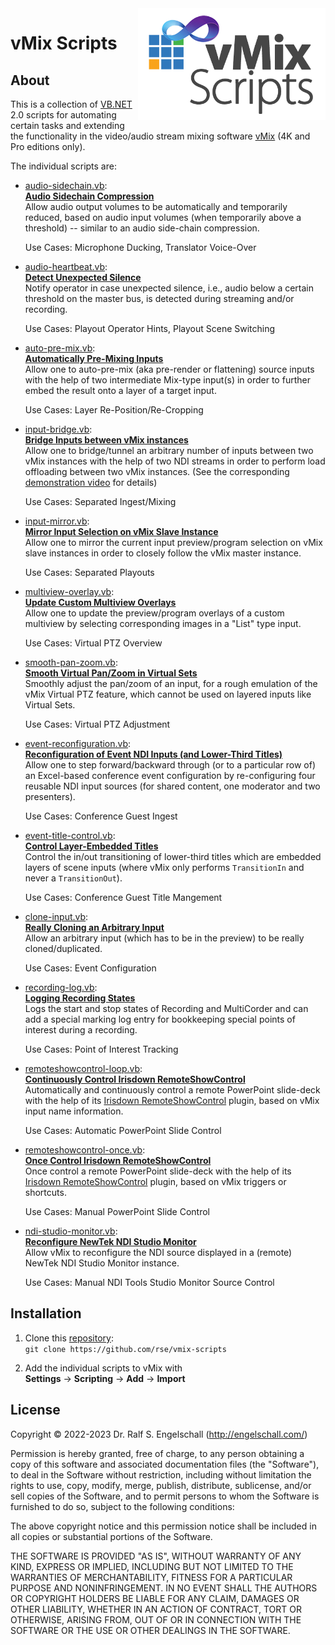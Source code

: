 
<img src="https://raw.githubusercontent.com/rse/vmix-scripts/master/vmix-scripts.png" width="300" align="right" alt=""/>

vMix Scripts
============

About
-----

This is a collection of
[VB.NET](https://en.wikipedia.org/wiki/Visual_Basic_.NET) 2.0 scripts
for automating certain tasks and extending the functionality in the
video/audio stream mixing software [vMix](https://www.vmix.com/) (4K and Pro editions only).

The individual scripts are:

- [audio-sidechain.vb](audio-sidechain.vb):<br/>
  [**Audio Sidechain Compression**](audio-sidechain.md)<br/>
  Allow audio output volumes to be automatically and temporarily
  reduced, based on audio input volumes (when temporarily above a
  threshold) -- similar to an audio side-chain compression.

  Use Cases: Microphone Ducking, Translator Voice-Over

- [audio-heartbeat.vb](audio-heartbeat.vb):<br/>
  [**Detect Unexpected Silence**](audio-heartbeat.md)<br/>
  Notify operator in case unexpected silence, i.e., audio below a
  certain threshold on the master bus, is detected during streaming
  and/or recording.

  Use Cases: Playout Operator Hints, Playout Scene Switching

- [auto-pre-mix.vb](auto-pre-mix.vb):<br/>
  [**Automatically Pre-Mixing Inputs**](auto-pre-mix.md)<br/>
  Allow one to auto-pre-mix (aka pre-render or flattening) source
  inputs with the help of two intermediate Mix-type input(s) in order to
  further embed the result onto a layer of a target input.

  Use Cases: Layer Re-Position/Re-Cropping

- [input-bridge.vb](input-bridge.vb):<br/>
  [**Bridge Inputs between vMix instances**](input-bridge.md)<br/>
  Allow one to bridge/tunnel an arbitrary number of inputs between two
  vMix instances with the help of two NDI streams in
  order to perform load offloading between two vMix instances.
  (See the corresponding [demonstration video](https://youtu.be/Y6MHAtpMYG8) for details)

  Use Cases: Separated Ingest/Mixing

- [input-mirror.vb](input-mirror.vb):<br/>
  [**Mirror Input Selection on vMix Slave Instance**](input-mirror.md)<br/>
  Allow one to mirror the current input preview/program selection
  on vMix slave instances in order to closely follow the vMix master instance.

  Use Cases: Separated Playouts

- [multiview-overlay.vb](multiview-overlay.vb):<br/>
  [**Update Custom Multiview Overlays**](multiview-overlay.md)<br/>
  Allow one to update the preview/program overlays of a custom multiview
  by selecting corresponding images in a "List" type input.

  Use Cases: Virtual PTZ Overview

- [smooth-pan-zoom.vb](smooth-pan-zoom.vb):<br/>
  [**Smooth Virtual Pan/Zoom in Virtual Sets**](smooth-pan-zoom.md)<br/>
  Smoothly adjust the pan/zoom of an input, for a rough emulation of the
  vMix Virtual PTZ feature, which cannot be used on layered inputs like
  Virtual Sets.

  Use Cases: Virtual PTZ Adjustment

- [event-reconfiguration.vb](event-reconfiguration.vb):<br/>
  [**Reconfiguration of Event NDI Inputs (and Lower-Third Titles)**](event-reconfiguration.md)<br/>
  Allow one to step forward/backward through (or to a particular row of)
  an Excel-based conference event configuration by re-configuring four
  reusable NDI input sources (for shared content, one moderator and
  two presenters).

  Use Cases: Conference Guest Ingest

- [event-title-control.vb](event-title-control.vb):<br/>
  [**Control Layer-Embedded Titles**](event-title-control.md)<br/>
  Control the in/out transitioning of lower-third titles which are
  embedded layers of scene inputs (where vMix only performs `TransitionIn`
  and never a `TransitionOut`).

  Use Cases: Conference Guest Title Mangement

- [clone-input.vb](clone-input.vb):<br/>
  [**Really Cloning an Arbitrary Input**](clone-input.md)<br/>
  Allow an arbitrary input (which has to be in the preview) to be
  really cloned/duplicated.

  Use Cases: Event Configuration

- [recording-log.vb](recording-log.vb):<br/>
  [**Logging Recording States**](recording-log.md)<br/>
  Logs the start and stop states of Recording and MultiCorder and can
  add a special marking log entry for bookkeeping special points of
  interest during a recording.

  Use Cases: Point of Interest Tracking

- [remoteshowcontrol-loop.vb](remoteshowcontrol-loop.vb):<br/>
  [**Continuously Control Irisdown RemoteShowControl**](remoteshowcontrol-loop.md)<br/>
  Automatically and continuously control a remote
  PowerPoint slide-deck with the help of its
  [Irisdown RemoteShowControl](https://www.irisdown.co.uk/rsc.html) plugin,
  based on vMix input name information.

  Use Cases: Automatic PowerPoint Slide Control

- [remoteshowcontrol-once.vb](remoteshowcontrol-once.vb):<br/>
  [**Once Control Irisdown RemoteShowControl**](remoteshowcontrol-once.md)<br/>
  Once control a remote PowerPoint slide-deck with the help of its
  [Irisdown RemoteShowControl](https://www.irisdown.co.uk/rsc.html)
  plugin, based on vMix triggers or shortcuts.

  Use Cases: Manual PowerPoint Slide Control

- [ndi-studio-monitor.vb](ndi-studio-monitor.vb):<br/>
  [**Reconfigure NewTek NDI Studio Monitor**](ndi-studio-monitor.md)<br/>
  Allow vMix to reconfigure the NDI source displayed in a (remote) NewTek
  NDI Studio Monitor instance.

  Use Cases: Manual NDI Tools Studio Monitor Source Control

Installation
------------

1. Clone this [repository](https://github.com/rse/vmix-scripts):<br/>
   `git clone https://github.com/rse/vmix-scripts`

2. Add the individual scripts to vMix with<br/>
   **Settings** &rarr; **Scripting** &rarr; **Add** &rarr; **Import**

License
-------

Copyright &copy; 2022-2023 Dr. Ralf S. Engelschall (http://engelschall.com/)

Permission is hereby granted, free of charge, to any person obtaining
a copy of this software and associated documentation files (the
"Software"), to deal in the Software without restriction, including
without limitation the rights to use, copy, modify, merge, publish,
distribute, sublicense, and/or sell copies of the Software, and to
permit persons to whom the Software is furnished to do so, subject to
the following conditions:

The above copyright notice and this permission notice shall be included
in all copies or substantial portions of the Software.

THE SOFTWARE IS PROVIDED "AS IS", WITHOUT WARRANTY OF ANY KIND,
EXPRESS OR IMPLIED, INCLUDING BUT NOT LIMITED TO THE WARRANTIES OF
MERCHANTABILITY, FITNESS FOR A PARTICULAR PURPOSE AND NONINFRINGEMENT.
IN NO EVENT SHALL THE AUTHORS OR COPYRIGHT HOLDERS BE LIABLE FOR ANY
CLAIM, DAMAGES OR OTHER LIABILITY, WHETHER IN AN ACTION OF CONTRACT,
TORT OR OTHERWISE, ARISING FROM, OUT OF OR IN CONNECTION WITH THE
SOFTWARE OR THE USE OR OTHER DEALINGS IN THE SOFTWARE.

